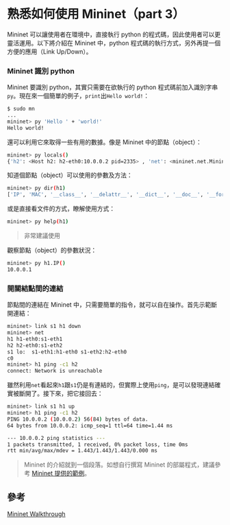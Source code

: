 # 熟悉如何使用 Mininet（part 3）

Mininet 可以讓使用者在環境中，直接執行 python 的程式碼，因此使用者可以更靈活運用。以下將介紹在 Mininet 中，python 程式碼的執行方式，另外再提一個方便的應用（Link Up/Down）。

### Mininet 識別 python

Mininet 要識別 python，其實只需要在欲執行的 python 程式碼前加入識別字串```py```。現在來一個簡單的例子，```print```出```Hello world!```：

```bash
$ sudo mn
...
mininet> py 'Hello ' + 'world!'
Hello world!
```
還可以利用它來取得一些有用的數據。像是 Mininet 中的節點（object）：

```bash
mininet> py locals()
{'h2': <Host h2: h2-eth0:10.0.0.2 pid=2335> , 'net': <mininet.net.Mininet object at 0x7f2d57431350>, 'h1': <Host h1: h1-eth0:10.0.0.1 pid=2333> , 'c0': <Controller c0: 127.0.0.1:6653 pid=2326> , 's1': <OVSSwitch s1: lo:127.0.0.1,s1-eth1:None,s1-eth2:None pid=2340> }
```

知道個節點（object）可以使用的參數及方法：

```bash
mininet> py dir(h1)
['IP', 'MAC', '__class__', '__delattr__', '__dict__', '__doc__', '__format__', '__getattribute__', '__hash__', '__init__', '__module__', '__new__', '__reduce__', '__reduce_ex__', '__repr__', '__setattr__', '__sizeof__', '__str__', '__subclasshook__', '__weakref__', '_popen', 'addIntf', 'checkSetup', 'cleanup', 'cmd', 'cmdPrint', 'config', 'configDefault', 'connectionsTo', 'defaultIntf', 'deleteIntfs', 'execed', 'fdToNode', 'inNamespace', 'inToNode', 'intf', 'intfIsUp', 'intfList', 'intfNames', 'intfs', 'isSetup', 'lastCmd', 'lastPid', 'linkTo', 'monitor', 'mountPrivateDirs', 'name', 'nameToIntf', 'newPort', 'outToNode', 'params', 'pexec', 'pid', 'pollOut', 'popen', 'portBase', 'ports', 'privateDirs', 'read', 'readbuf', 'readline', 'sendCmd', 'sendInt', 'setARP', 'setDefaultRoute', 'setHostRoute', 'setIP', 'setMAC', 'setParam', 'setup', 'shell', 'startShell', 'stdin', 'stdout', 'stop', 'terminate', 'unmountPrivateDirs', 'waitOutput', 'waitReadable', 'waiting', 'write']
```

或是直接看文件的方式，瞭解使用方式：

```bash
mininet> py help(h1)
```
> 非常建議使用

觀察節點（object）的參數狀況：

```bash
mininet> py h1.IP()
10.0.0.1
```

### 開關結點間的連結

節點間的連結在 Mininet 中，只需要簡單的指令，就可以自在操作。首先示範斷開連結：

```bash
mininet> link s1 h1 down
mininet> net
h1 h1-eth0:s1-eth1
h2 h2-eth0:s1-eth2
s1 lo:  s1-eth1:h1-eth0 s1-eth2:h2-eth0
c0
mininet> h1 ping -c1 h2
connect: Network is unreachable
```
雖然利用```net```看起來```h1```跟```s1```仍是有連結的，但實際上使用```ping```，是可以發現連結確實被斷開了。接下來，把它接回去：

```bash
mininet> link s1 h1 up
mininet> h1 ping -c1 h2
PING 10.0.0.2 (10.0.0.2) 56(84) bytes of data.
64 bytes from 10.0.0.2: icmp_seq=1 ttl=64 time=1.44 ms

--- 10.0.0.2 ping statistics ---
1 packets transmitted, 1 received, 0% packet loss, time 0ms
rtt min/avg/max/mdev = 1.443/1.443/1.443/0.000 ms
```

> Mininet 的介紹就到一個段落。如想自行撰寫 Mininet 的部屬程式，建議參考 [Mininet 提供的範例](https://github.com/mininet/mininet/tree/master/examples)。

## 參考

[Mininet Walkthrough](http://mininet.org/walkthrough/)